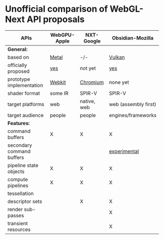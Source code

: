 # Unofficial comparison of WebGL-Next API proposals

APIs                      | WebGPU-Apple | NXT-Google  | Obsidian-Mozilla
------------------------- | ------------ | ----------- | ---------------------
**General:**              |              |             |
based on                  | [Metal](https://developer.apple.com/metal/) | -/- | [Vulkan](https://www.khronos.org/vulkan/)
officially proposed       | [yes](https://github.com/gpuweb/proposals/blob/master/WebGPU-Apple/api-proposal.html) | not yet | [yes](https://github.com/KhronosGroup/WebGLNext-Proposals/pull/2)
prototype implementation  | [Webkit](https://bugs.webkit.org/show_bug.cgi?id=167952) | [Chromium](https://github.com/gpuweb/nxt-chromium) | none yet
shader format             | some IR      | SPIR-V      | SPIR-V
target platforms          | web          | native, web | web (assembly first)
target audience           | people       | people      | engines/frameworks
**Features:**             |              |             |
command buffers           | X            | X           | X
secondary command buffers |              |             | [experimental](https://github.com/kvark/WebGLNext-Proposals/blob/obsidian/Obsidian-Mozilla/README.md#secondary-command-buffers)
pipeline state objects    | X            | X           | X
compute pipelines         | X            | X           | X
tessellation              |              |             |
descriptor sets           |              | X           | X
render sub-passes         |              |             | X
transient resources       |              |             | X
